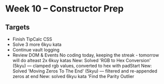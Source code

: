 # Week 10 – Constructor Prep

## Targets

- Finish TipCalc CSS
- Solve 3 more 6kyu kata
- Continue vault logging
- Review DOM & Events
No coding today, keeping the streak - tomorrow will do alteast 2x 6kuy katas
New: Solved 'RGB to Hex Conversion' (5kyu) — clamped rgb values, converted to hex with padStart
New: Solved 'Moving Zeros To The End' (5kyu) — filtered and re-appended zeros at end
New: solved 6kyu kata 'Find the Parity Outlier
